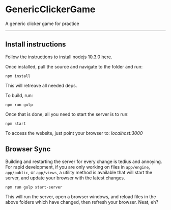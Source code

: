 # GenericClickerGame
A generic clicker game for practice

---

## Install instructions

Follow the instructions to install nodejs 10.3.0 [here](https://nodejs.org/en/download/current/).

Once installed, pull the source and navigate to the folder and run:

```
npm install
```

This will retreave all needed deps.

To build, run:

```
npm run gulp
```

Once that is done, all you need to start the server is to run:

```
npm start
```

To access the website, just point your browser to: *localhost:3000*


## Browser Sync

Building and restarting the server for every change is tedius and annoying. For rapid development,
if you are only working on files in `app/engine`, `app/public`, or `app/views`, a utility method is available that will start the server, and update your browser with the latest changes.

```
npm run gulp start-server
```

This will run the server, open a browser windows, and reload files in the above folders which have changed, then refresh your browser. Neat, eh?